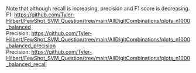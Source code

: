 Note that although recall is increasing, precision and F1 score is decreasing.  
F1: https://github.com/Tyler-Hilbert/FewShot_SVM_Question/tree/main/AllDigitCombinations/plots_n1000_balanced  
Precision: https://github.com/Tyler-Hilbert/FewShot_SVM_Question/tree/main/AllDigitCombinations/plots_n1000_balanced_precision  
Precision: https://github.com/Tyler-Hilbert/FewShot_SVM_Question/tree/main/AllDigitCombinations/plots_n1000_balanced_recall  